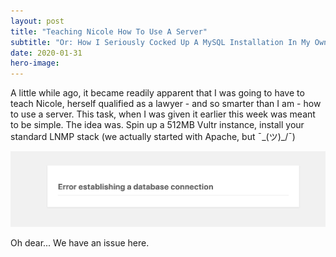 ```yaml
---
layout: post
title: "Teaching Nicole How To Use A Server"
subtitle: "Or: How I Seriously Cocked Up A MySQL Installation In My Own Spare Time."
date: 2020-01-31
hero-image:
---
```

A little while ago, it became readily apparent that I was going to have to teach Nicole, herself qualified as a lawyer - and so smarter than I am - how to use a server. This task, when I was given it earlier this week was meant to be simple. The idea was. Spin up a 512MB Vultr instance, install your standard LNMP stack (we actually started with Apache, but ¯\_(ツ)_/¯)

<div class="embedimg">
    <img src="/images/blog/teaching-nicole-servers/i1.png" alt="Nicole's Broken Website" />
    <div class="caption">
        <p>Oh dear... We have an issue here.</p>
    </div>
</div>
